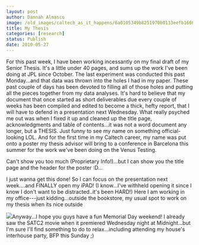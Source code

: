 ```yaml
---
layout: post
author: Dannah Almasco
image: /old_images/caltech_as_it_happens/6a0105349b8251970b0133eefb1666970b.jpg
title: My Thesis
categories: [research]
status: Publish
date: 2010-05-27
---
```



 For this past week, I have been working incessantly on my final draft of my Senior Thesis. It's a little under 40 pages, and sums up the work I've been doing at JPL since October. 
 The last experiment was conducted this past Monday...and that data was thrown into the holes I had in my paper. These past couple of days has been devoted to filling all of those holes and putting all the pieces together from my data analyses. 
 It's hard to believe that my document that once started as short deliverables due every couple of weeks has been compiled and edited to become a thick, hefty report, that I will have to defend in a presentation next Wednesday. What really psyched me out was when I fixed it up and cleaned up the title page, acknowledgments and table of contents...it was not a word document any longer, but a THESIS. 
 Just funny to see my name on something official-looking LOL. And for the first time in my Caltech career, my name was put onto a poster my thesis advisor will bring to a conference in Barcelona this summer for the work we've been doing on the Venus Testing.

Can't show you too much (Proprietary Info!)...but I can show you the title page and the header for the poster :D...

I just wanna get this done! So I can focus on the presentation next week....and FINALLY open my iPAD! (I know...I've withheld opening it since I know I don't want to be distracted..it's been HARD!)
Here I am working in my office---just kidding...outside the bookstore, my usual spot to work on my thesis when its nice outside


![](/old_images/caltech_as_it_happens/6a0105349b8251970b0133eefbbe74970b.jpg)Anyway...I hope you guys have a fun Memorial Day weekend! I already saw the SATC2 movie when it premiered Wednesday night at Midnight...but I'm sure I'll find something to do to relax...including attending my house's interhouse party, BFP this Sunday ;)

